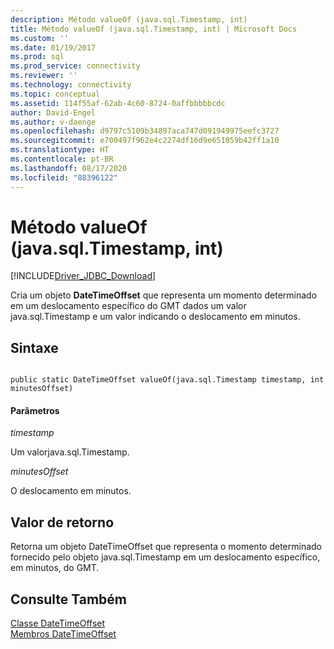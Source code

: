 ```yaml
---
description: Método valueOf (java.sql.Timestamp, int)
title: Método valueOf (java.sql.Timestamp, int) | Microsoft Docs
ms.custom: ''
ms.date: 01/19/2017
ms.prod: sql
ms.prod_service: connectivity
ms.reviewer: ''
ms.technology: connectivity
ms.topic: conceptual
ms.assetid: 114f55af-62ab-4c60-8724-0affbbbbbcdc
author: David-Engel
ms.author: v-daenge
ms.openlocfilehash: d9797c5109b34897aca747d091949975eefc3727
ms.sourcegitcommit: e700497f962e4c2274df16d9e651059b42ff1a10
ms.translationtype: HT
ms.contentlocale: pt-BR
ms.lasthandoff: 08/17/2020
ms.locfileid: "88396122"
---
```

# <a name="valueof-method-javasqltimestamp-int"></a>Método valueOf (java.sql.Timestamp, int)
[!INCLUDE[Driver_JDBC_Download](../../../includes/driver_jdbc_download.md)]

  Cria um objeto **DateTimeOffset** que representa um momento determinado em um deslocamento específico do GMT dados um valor java.sql.Timestamp e um valor indicando o deslocamento em minutos.  
  
## <a name="syntax"></a>Sintaxe  
  
```  
  
public static DateTimeOffset valueOf(java.sql.Timestamp timestamp, int minutesOffset)  
```  
  
#### <a name="parameters"></a>Parâmetros  
 *timestamp*  
  
 Um valorjava.sql.Timestamp.  
  
 *minutesOffset*  
  
 O deslocamento em minutos.  
  
## <a name="return-value"></a>Valor de retorno  
 Retorna um objeto DateTimeOffset que representa o momento determinado fornecido pelo objeto java.sql.Timestamp em um deslocamento específico, em minutos, do GMT.  
  
## <a name="see-also"></a>Consulte Também  
 [Classe DateTimeOffset](../../../connect/jdbc/reference/datetimeoffset-class.md)   
 [Membros DateTimeOffset](../../../connect/jdbc/reference/datetimeoffset-members.md)  
  
  
